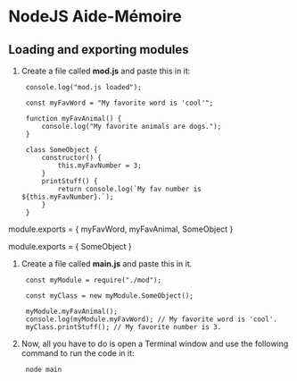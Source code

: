 # NodeJS Aide-Mémoire

## Loading and exporting modules

1. Create a file called **mod.js** and paste this in it:

        console.log("mod.js loaded");

        const myFavWord = "My favorite word is 'cool'";

        function myFavAnimal() {
            console.log("My favorite animals are dogs.");
        }

        class SomeObject {
            constructor() {
                this.myFavNumber = 3;
            }
            printStuff() {
                return console.log(`My fav number is ${this.myFavNumber}.`);
            }
        }

module.exports = { myFavWord, myFavAnimal, SomeObject }

module.exports = { SomeObject }

1. Create a file called **main.js** and paste this in it.

        const myModule = require("./mod");

        const myClass = new myModule.SomeObject();

        myModule.myFavAnimal();
        console.log(myModule.myFavWord); // My favorite word is 'cool'.
        myClass.printStuff(); // My favorite number is 3.

1. Now, all you have to do is open a Terminal window and use the following command to run the code in it:

        node main